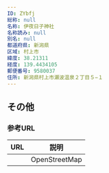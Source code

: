 ```yaml
---
ID: ZYbfj
総称: null
名称: 伊夜日子神社
名称読み: null
別名: null
都道府県: 新潟県
区域: 村上市
緯度: 38.21311
経度: 139.4434105
郵便番号: 9580037
住所: 新潟県村上市瀬波温泉２丁目５−１
---
```


## その他

### 参考URL

| URL | 説明          |
| --- | ------------- |
|     | OpenStreetMap |
